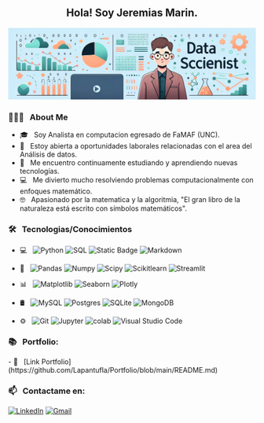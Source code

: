 <div align="center">
  <h2>Hola! Soy Jeremias Marin.</h2>  
</div>

![banner](./BANNER_DS.png)

<div>
  <h3> 👨🏻‍💻 &nbsp; About Me</h3>
  
  - 🎓 &nbsp; Soy Analista en computacion egresado de FaMAF (UNC).
  - 💼 &nbsp; Estoy abierta a oportunidades laborales relacionadas con el area del Análisis de datos.
  - 🌱 &nbsp; Me encuentro continuamente estudiando y aprendiendo nuevas tecnologías.
  - 💻 &nbsp; Me divierto mucho resolviendo problemas computacionalmente con enfoques matemático.
  - 🤓 &nbsp; Apasionado por la matematica y la algoritmia, "El gran libro de la naturaleza está escrito con símbolos matemáticos".
</div>

<div>
  <h3> 🛠 &nbsp; Tecnologias/Conocimientos</h3>
  
  - 💻 &nbsp;
    ![Python](https://img.shields.io/badge/-Python-333333?style=flat&logo=python)
    ![SQL](https://img.shields.io/badge/-SQL-333333?style=flat&logo=sql)
    ![Static Badge](https://img.shields.io/badge/-NO_SQL-333333??style=flat)
    ![Markdown](https://img.shields.io/badge/-Markdown-333333?style=flat&logo=markdown)
    
  - 📘 &nbsp;
    ![Pandas](https://img.shields.io/badge/-Pandas-333333?style=flat&logo=pandas)
    ![Numpy](https://img.shields.io/badge/-Numpy-333333?style=flat&logo=numpy)
    ![Scipy](https://img.shields.io/badge/-Scipy-333333?style=flat&logo=scipy)
    ![Scikitlearn](https://img.shields.io/badge/-Scikitlearn-333333?style=flat&logo=scikitlearn)
    ![Streamlit](https://img.shields.io/badge/-Streamlit-333333?style=flat&logo=streamlit)
  
  - 📊 &nbsp;
    ![Matplotlib](https://img.shields.io/badge/-Matplotlib-333333?style=flat&logo=matplotlib)
    ![Seaborn](https://img.shields.io/badge/-Seaborn-333333?style=flat&logo=seaborn)
    ![Plotly](https://img.shields.io/badge/-Plotly-333333?style=flat&logo=plotly)
    
  - 🛢 &nbsp;
    ![MySQL](https://img.shields.io/badge/-MySQL-333333?style=flat&logo=MySQL)
    ![Postgres](https://img.shields.io/badge/-Postgres-333333?style=flat&logo=postgresql)
    ![SQLite](https://img.shields.io/badge/-SQLite-333333?style=flat&logo=sqlite)
    ![MongoDB](https://img.shields.io/badge/-MongoDB-333333?style=flat&logo=mongodb)
    
  - ⚙️ &nbsp;
    ![Git](https://img.shields.io/badge/-Git-333333?style=flat&logo=git)
    ![Jupyter](https://img.shields.io/badge/-Jupyter-333333?style=flat&logo=jupyter)
    ![colab](https://img.shields.io/badge/-colab-333333?style=flat&logo=colabbadge)
    ![Visual Studio Code](https://img.shields.io/badge/-Visual%20Studio%20Code-333333?style=flat&logo=visual-studio-code&logoColor=007ACC)
</div>

<div>
  <h3> 📚 &nbsp; Portfolio:</h3>
  - 📝 &nbsp; [Link Portfolio](https://github.com/Lapantufla/Portfolio/blob/main/README.md)  
</div>

  
<div>
  <h3> 📫 &nbsp; Contactame en:</h3>
  <a href="https://www.linkedin.com/in/jeremias-marin/"><img alt="LinkedIn" src="https://img.shields.io/badge/LinkedIn-blue?style=flat-square&logo=linkedin"></a>
  <a href="mailto:marin.jeremias.g@gmail.com"><img alt="Gmail" src="https://img.shields.io/badge/Gmail-blue?logo=gmail"/></a>
</div>
